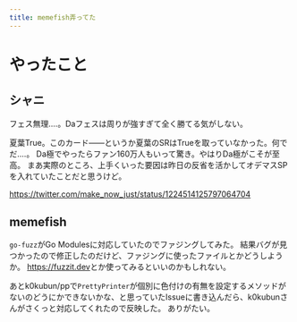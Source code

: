 ```yaml
---
title: memefish弄ってた
---
```


# やったこと

## シャニ

フェス無理‥‥。Daフェスは周りが強すぎて全く勝てる気がしない。

夏葉True。このカード——というか夏葉のSRはTrueを取っていなかった。何でだ‥‥。
Da極でやったらファン160万人もいって驚き。やはりDa極がこそが至高。
まあ実際のところ、上手くいった要因は昨日の反省を活かしてオデマスSPを入れていたことだと思うけど。

<https://twitter.com/make_now_just/status/1224514125797064704>

## memefish

`go-fuzz`がGo Modulesに対応していたのでファジングしてみた。
結果バグが見つかったので修正したのだけど、ファジングに使ったファイルとかどうしようか。
<https://fuzzit.dev>とか使ってみるといいのかもしれない。

あとk0kubun/ppで`PrettyPrinter`が個別に色付けの有無を設定するメソッドがないのどうにかできないかな、と思っていたIssueに書き込んだら、k0kubunさんがさくっと対応してくれたので反映した。
ありがたい。
